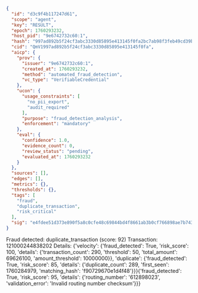 ```json
{
  "id": "d3c9f4b117247d61",
  "scope": "agent",
  "key": "RESULT",
  "epoch": 1760293232,
  "host_pid": "9e6742732c60:1",
  "hash": "997ad892b5f24cf3abc3330d85895e413145f0fa2bc7ab98f3feb49cd39bac12",
  "cid": "QmV1997ad892b5f24cf3abc3330d85895e413145f0fa",
  "aicp": {
    "prov": {
      "issuer": "9e6742732c60:1",
      "created_at": 1760293232,
      "method": "automated_fraud_detection",
      "vc_type": "VerifiableCredential"
    },
    "ucon": {
      "usage_constraints": [
        "no_pii_export",
        "audit_required"
      ],
      "purpose": "fraud_detection_analysis",
      "enforcement": "mandatory"
    },
    "eval": {
      "confidence": 1.0,
      "evidence_count": 0,
      "review_status": "pending",
      "evaluated_at": 1760293232
    }
  },
  "sources": [],
  "edges": [],
  "metrics": {},
  "thresholds": {},
  "tags": [
    "fraud",
    "duplicate_transaction",
    "risk_critical"
  ],
  "sig": "e4fdee51d373e890f5a8c0cfe48c69844bd4f8661ab3b0cf766898ae7b74308c"
}
```

Fraud detected: duplicate_transaction (score: 92)
Transaction: 121000244838202
Details: {'velocity': {'fraud_detected': True, 'risk_score': 100, 'details': {'transaction_count': 290, 'threshold': 50, 'total_amount': 69626100, 'amount_threshold': 10000000}}, 'duplicate': {'fraud_detected': True, 'risk_score': 85, 'details': {'duplicate_count': 289, 'first_seen': 1760284979, 'matching_hash': 'f90729670e1d4f48'}}}{'fraud_detected': True, 'risk_score': 95, 'details': {'routing_number': '612898023', 'validation_error': 'Invalid routing number checksum'}}}